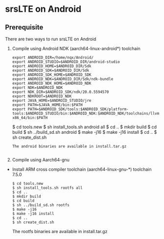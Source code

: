 srsLTE on Android
=================

Prerequisite
------------
There are two ways to run srsLTE on Android
1. Compile using Android NDK (aarch64-linux-android*) toolchain
    ```   
    export ANDROID_DIR=/home/nqx/Android/
    export ANDROID_STUDIO=$ANDROID_DIR/android-studio
    export ANDROID_HOME=$ANDROID_DIR/Sdk
    export ANDROID_SDK=$ANDROID_DIR/Sdk
    export ANDROID_SDK_HOME=$ANDROID_SDK
    export ANDROID_NDK=$ANDROID_DIR/Sdk/ndk-bundle
    export ANDROID_NDK_HOME=$ANDROID_NDK
    export NDK=$ANDROID_NDK
    export NDK_DIR=$ANDROID_SDK/ndk/20.0.5594570
    export NDKROOT=$ANDROID_NDK
    export JAVA_HOME=$ANDROID_STUDIO/jre
    export PATH=$JAVA_HOME/bin:$PATH
    export PATH=$ANDROID_SDK/tools:$ANDROID_SDK/platform-tools:$ANDROID_STUDIO/bin:$ANDROID_NDK:$ANDROID_NDK/toolchains/llvm:$ANDROID_NDK/toolchains/llvm/prebuilt/linux-x86_64/bin:$PATH
    ```
    $ cd tools.new 
    $ sh install_tools.sh android all 
    $ cd .. 
    $ mkdir build 
    $ cd build 
    $ sh ../build_sd.sh android 
    $ make -j16 
    $ make -j16 install
    $ cd ..
    $ sh create_dist.sh 
    ```
    The android binaries are available in install.tar.gz
    

2. Compile using Aarch64-gnu 
* Install ARM cross compiler toolchain (aarch64-linux-gnu-*) toolchain 7.5.0
    ```
    $ cd tools.new 
    $ sh install_tools.sh rootfs all 
    $ cd .. 
    $ mkdir build 
    $ cd build 
    $ sh ../build_sd.sh rootfs
    $ make -j16 
    $ make -j16 install
    $ cd ..
    $ sh create_dist.sh 
    ```
    The rootfs binaries are available in install.tar.gz
    


